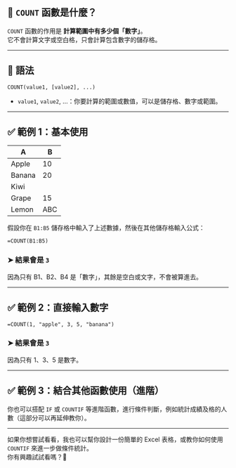 ## 🧠 `COUNT` 函數是什麼？

`COUNT` 函數的作用是 **計算範圍中有多少個「數字」**。  
它不會計算文字或空白格，只會計算包含數字的儲存格。

---

## 📘 語法

```excel
COUNT(value1, [value2], ...)
```

- `value1`, `value2`, ...：你要計算的範圍或數值，可以是儲存格、數字或範圍。

---

## ✅ 範例 1：基本使用

| A      | B      |
|--------|--------|
| Apple  | 10     |
| Banana | 20     |
| Kiwi   |        |
| Grape  | 15     |
| Lemon  | ABC    |

假設你在 `B1:B5` 儲存格中輸入了上述數據，然後在其他儲存格輸入公式：

```excel
=COUNT(B1:B5)
```

### ➤ 結果會是 `3`  
因為只有 B1、B2、B4 是「數字」，其餘是空白或文字，不會被算進去。

---

## ✅ 範例 2：直接輸入數字

```excel
=COUNT(1, "apple", 3, 5, "banana")
```

### ➤ 結果會是 `3`  
因為只有 1、3、5 是數字。

---

## ✅ 範例 3：結合其他函數使用（進階）

你也可以搭配 `IF` 或 `COUNTIF` 等進階函數，進行條件判斷，例如統計成績及格的人數（這部分可以再延伸教你）。

---

如果你想嘗試看看，我也可以幫你設計一份簡單的 Excel 表格，或教你如何使用 `COUNTIF` 來進一步做條件統計。  
你有興趣試試看嗎？🙂